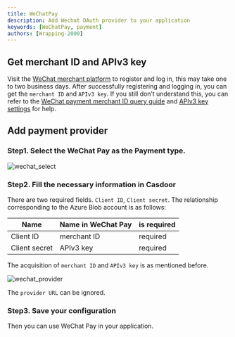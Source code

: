 ```yaml
---
title: WeChatPay
description: Add Wechat OAuth provider to your application
keywords: [WeChatPay, payment]
authors: [Wrapping-2000]
---
```

## Get merchant ID and APIv3 key
Visit the [WeChat merchant platform](https://pay.weixin.qq.com/) to register and log in, this may take one to two business days. After successfully registering and logging in, you can get the `merchant ID` and `APIv3 key`. If you still don’t understand this, you can refer to the [WeChat payment merchant ID query guide](https://kf.qq.com/faq/200729EZ7fEj200729aumYR7.html) and [APIv3 key settings](https://kf.qq.com/faq/180830E36vyQ180830AZFZvu.html) for help.

## Add payment provider
### Step1. Select the WeChat Pay as the Payment type.

![wechat_select](/img/providers/payment/wechat_select.png)

### Step2. Fill the necessary information in Casdoor

There are two required fields. `Client ID`, `Client secret`. The relationship corresponding to the Azure Blob account is as follows:

|    Name       | Name in WeChat Pay |   is required |
|      ----     |--------------------|  ----         |
|Client ID      | merchant ID        | required     |
|Client secret  | APIv3 key          | required      |

The acquisition of `merchant ID` and `APIv3 key` is as mentioned before.

![wechat_provider](/img/providers/payment/wechat_provider.png)

The `provider URL` can be ignored.

### Step3. Save your configuration

Then you can use WeChat Pay in your application.
